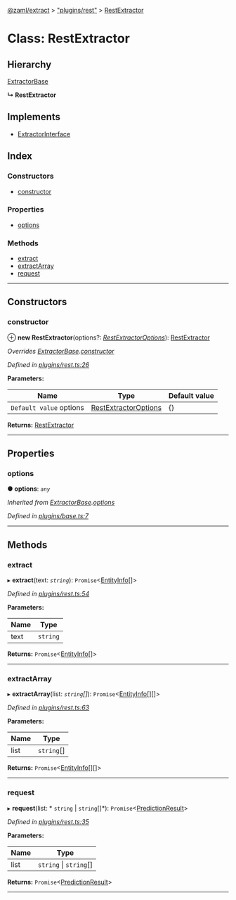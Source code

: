 [@zaml/extract](../README.md) > ["plugins/rest"](../modules/_plugins_rest_.md) > [RestExtractor](../classes/_plugins_rest_.restextractor.md)

# Class: RestExtractor

## Hierarchy

 [ExtractorBase](_plugins_base_.extractorbase.md)

**↳ RestExtractor**

## Implements

* [ExtractorInterface](../interfaces/_types_.extractorinterface.md)

## Index

### Constructors

* [constructor](_plugins_rest_.restextractor.md#constructor)

### Properties

* [options](_plugins_rest_.restextractor.md#options)

### Methods

* [extract](_plugins_rest_.restextractor.md#extract)
* [extractArray](_plugins_rest_.restextractor.md#extractarray)
* [request](_plugins_rest_.restextractor.md#request)

---

## Constructors

<a id="constructor"></a>

###  constructor

⊕ **new RestExtractor**(options?: *[RestExtractorOptions](../interfaces/_plugins_rest_.restextractoroptions.md)*): [RestExtractor](_plugins_rest_.restextractor.md)

*Overrides [ExtractorBase](_plugins_base_.extractorbase.md).[constructor](_plugins_base_.extractorbase.md#constructor)*

*Defined in [plugins/rest.ts:26](https://github.com/nexushubs/zaml-lang/blob/5afa52e/packages/zaml-extract/src/plugins/rest.ts#L26)*

**Parameters:**

| Name | Type | Default value |
| ------ | ------ | ------ |
| `Default value` options | [RestExtractorOptions](../interfaces/_plugins_rest_.restextractoroptions.md) |  {} |

**Returns:** [RestExtractor](_plugins_rest_.restextractor.md)

___

## Properties

<a id="options"></a>

###  options

**● options**: *`any`*

*Inherited from [ExtractorBase](_plugins_base_.extractorbase.md).[options](_plugins_base_.extractorbase.md#options)*

*Defined in [plugins/base.ts:7](https://github.com/nexushubs/zaml-lang/blob/5afa52e/packages/zaml-extract/src/plugins/base.ts#L7)*

___

## Methods

<a id="extract"></a>

###  extract

▸ **extract**(text: *`string`*): `Promise`<[EntityInfo](../interfaces/_types_.entityinfo.md)[]>

*Defined in [plugins/rest.ts:54](https://github.com/nexushubs/zaml-lang/blob/5afa52e/packages/zaml-extract/src/plugins/rest.ts#L54)*

**Parameters:**

| Name | Type |
| ------ | ------ |
| text | `string` |

**Returns:** `Promise`<[EntityInfo](../interfaces/_types_.entityinfo.md)[]>

___
<a id="extractarray"></a>

###  extractArray

▸ **extractArray**(list: *`string`[]*): `Promise`<[EntityInfo](../interfaces/_types_.entityinfo.md)[][]>

*Defined in [plugins/rest.ts:63](https://github.com/nexushubs/zaml-lang/blob/5afa52e/packages/zaml-extract/src/plugins/rest.ts#L63)*

**Parameters:**

| Name | Type |
| ------ | ------ |
| list | `string`[] |

**Returns:** `Promise`<[EntityInfo](../interfaces/_types_.entityinfo.md)[][]>

___
<a id="request"></a>

###  request

▸ **request**(list: * `string` &#124; `string`[]*): `Promise`<[PredictionResult](../modules/_plugins_rest_.md#predictionresult)>

*Defined in [plugins/rest.ts:35](https://github.com/nexushubs/zaml-lang/blob/5afa52e/packages/zaml-extract/src/plugins/rest.ts#L35)*

**Parameters:**

| Name | Type |
| ------ | ------ |
| list |  `string` &#124; `string`[]|

**Returns:** `Promise`<[PredictionResult](../modules/_plugins_rest_.md#predictionresult)>

___

